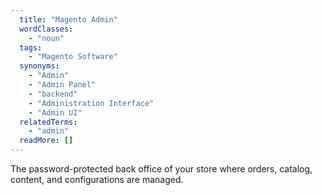 ```yaml
---
  title: "Magento Admin"
  wordClasses: 
    - "noun"
  tags: 
    - "Magento Software"
  synonyms: 
    - "Admin"
    - "Admin Panel"
    - "backend"
    - "Administration Interface"
    - "Admin UI"
  relatedTerms: 
    - "admin"
  readMore: []
---
```

The password-protected back office of your store where orders, catalog, content, and configurations are managed.
